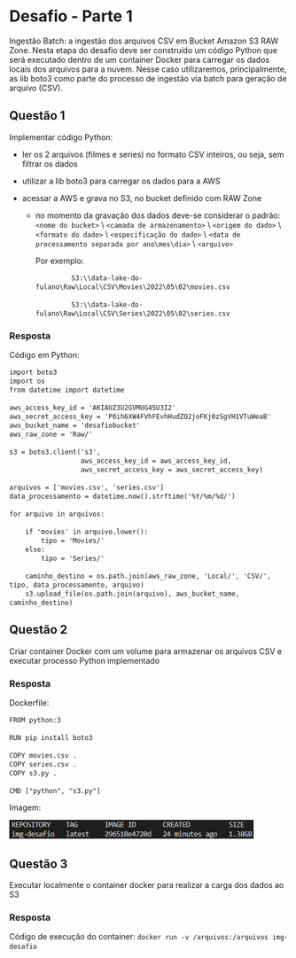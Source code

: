 # Desafio - Parte 1
Ingestão Batch: a ingestão dos arquivos CSV em Bucket Amazon S3 RAW Zone. Nesta etapa do desafio deve ser construído um código Python que será executado dentro de um container Docker para carregar os dados locais dos arquivos para a nuvem. Nesse caso utilizaremos, principalmente, as lib boto3 como parte do processo de ingestão via batch para geração de arquivo (CSV).

## Questão 1
Implementar código Python:

- ler os 2 arquivos (filmes e series) no formato CSV inteiros, ou seja, sem filtrar os dados
- utilizar a lib boto3 para carregar os dados para a AWS
- acessar a AWS e grava no S3, no bucket definido com RAW Zone

    - no momento da gravação dos dados deve-se considerar o padrão: `<nome do bucket>` \ `<camada de armazenamento>` \ `<origem do dado>` \ `<formato do dado>` \ `<especificação do dado>` \ `<data de processamento separada por ano\mes\dia>` \ `<arquivo>`

        Por exemplo:

                   S3:\\data-lake-do-fulano\Raw\Local\CSV\Movies\2022\05\02\movies.csv

                   S3:\\data-lake-do-fulano\Raw\Local\CSV\Series\2022\05\02\series.csv

    
### Resposta
Código em Python:

```
import boto3
import os
from datetime import datetime

aws_access_key_id = 'AKIAUZ3U2GVMUG45U3I2'
aws_secret_access_key = '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'
aws_bucket_name = 'desafiobucket'
aws_raw_zone = 'Raw/'

s3 = boto3.client('s3',
                  aws_access_key_id = aws_access_key_id,
                  aws_secret_access_key = aws_secret_access_key)

arquivos = ['movies.csv', 'series.csv']
data_processamento = datetime.now().strftime('%Y/%m/%d/')

for arquivo in arquivos:
    
    if 'movies' in arquivo.lower():
        tipo = 'Movies/'
    else:
        tipo = 'Series/'
    
    caminho_destino = os.path.join(aws_raw_zone, 'Local/', 'CSV/', tipo, data_processamento, arquivo)
    s3.upload_file(os.path.join(arquivo), aws_bucket_name, caminho_destino)
```

## Questão 2
Criar container Docker com um volume para armazenar os arquivos CSV e executar processo Python implementado

### Resposta
Dockerfile:
```
FROM python:3

RUN pip install boto3

COPY movies.csv .
COPY series.csv .
COPY s3.py .

CMD ["python", "s3.py"]
```
Imagem:

![Imagem do container](../Evidencias/img_desafio.png)

## Questão 3
Executar localmente o container docker para realizar a carga dos dados ao S3

### Resposta
Código de execução do container: `docker run -v /arquivos:/arquivos img-desafio`
